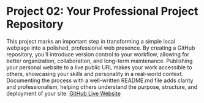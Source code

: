 # Project 02: Your Professional Project Repository
This project marks an important step in transforming a simple local webpage into a polished, professional web presence. By creating a GitHub repository, you’ll introduce version control to your workflow, allowing for better organization, collaboration, and long-term maintenance. Publishing your personal website to a live public URL makes your work accessible to others, showcasing your skills and personality in a real-world context. Documenting the process with a well-written README.md file adds clarity and professionalism, helping others understand the purpose, structure, and deployment of your site.
[GitHub Live Website](https://github.com/GCain0/gcain0.github.io)
